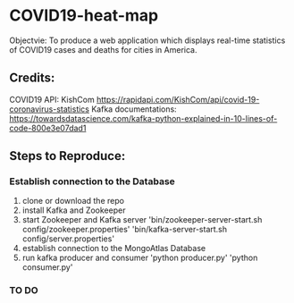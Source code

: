 # COVID19-heat-map
Objectvie: To produce a web application which displays real-time statistics of COVID19 cases and deaths for cities in America.


## Credits:
COVID19 API:
    KishCom
		https://rapidapi.com/KishCom/api/covid-19-coronavirus-statistics
Kafka documentations:
		https://towardsdatascience.com/kafka-python-explained-in-10-lines-of-code-800e3e07dad1
    
    
## Steps to Reproduce:
  ### Establish connection to the Database
   1. clone or download the repo
   2. install Kafka and Zookeeper
   3. start Zookeeper and Kafka server
      'bin/zookeeper-server-start.sh config/zookeeper.properties'
      'bin/kafka-server-start.sh config/server.properties'
   4. establish connection to the MongoAtlas Database
   5. run kafka producer and consumer
       'python producer.py'
       'python consumer.py'
   ### TO DO
  
